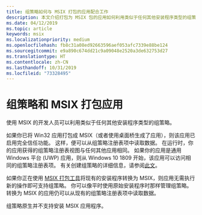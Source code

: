 ```yaml
---
title: 组策略如何与 MSIX 打包的应用配合工作
description: 本文介绍打包为 MSIX 包的应用如何利用类似于任何其他安装程序类型的组策略。
ms.date: 04/12/2019
ms.topic: article
keywords: msix
ms.localizationpriority: medium
ms.openlocfilehash: fb8c31a08ed92663596aef053afc7339e88be124
ms.sourcegitcommit: e9a890c674dd21c9a09048e2520a3de632753d27
ms.translationtype: HT
ms.contentlocale: zh-CN
ms.lasthandoff: 10/31/2019
ms.locfileid: "73328495"
---
```

# <a name="group-policy-and-msix-packaged-apps"></a>组策略和 MSIX 打包应用

使用 MSIX 的开发人员可以利用类似于任何其他安装程序类型的组策略。

如果你已将 Win32 应用打包成 MSIX（或者使用桌面桥生成了应用），则该应用已启用完全信任功能。 这样，便可以从组策略注册表项中读取数据。 在运行时，你的应用获得的组策略注册表视图与任何其他应用相同。 如果你的应用是通用 Windows 平台 (UWP) 应用，则从 Windows 10 1809 开始，该应用可以访问相同的组策略注册表项。 有关创建组策略的详细信息，请参阅[此文](https://docs.microsoft.com/openspecs/windows_protocols/ms-gpreg/834da877-264f-4589-9b80-b6b012c8edc3)。

如果你正在使用 [MSIX 打包工具](mpt-overview.md)将现有的安装程序转换为 MSIX，则应用无需执行新的操作即可支持组策略。 你可以像平时使用原始安装程序时那样管理组策略。 转换为 MSIX 的应用仍可以从现有的组策略注册表项中读取数据。 

组策略原生并不支持安装 MSIX 应用程序。 
